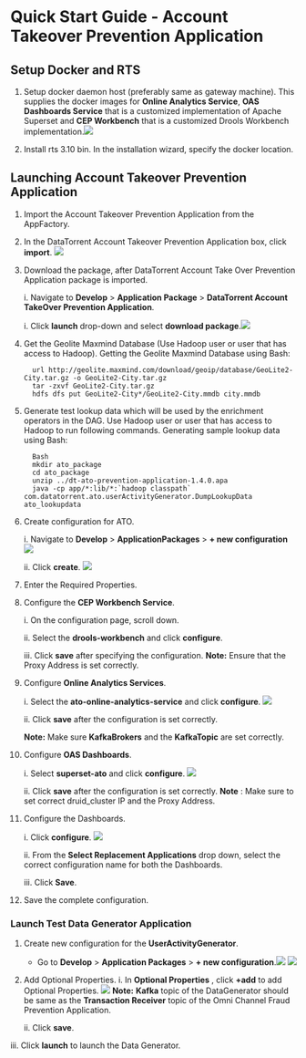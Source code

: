 # Quick Start Guide - Account Takeover Prevention Application

## Setup Docker and RTS

1. Setup docker daemon host (preferably same as gateway machine). This supplies the docker images for **Online Analytics Service**, **OAS Dashboards Service** that is a customized implementation of Apache Superset and **CEP Workbench** that is a customized Drools Workbench implementation.![](images/applications/quickstart_launch/dockerlocation.png)

2. Install rts 3.10 bin. In the installation wizard, specify the docker location.


## Launching Account Takeover Prevention Application

1. Import the Account Takeover Prevention Application from the AppFactory.

2. In the DataTorrent Account Takeover Prevention Application box, click **import**. ![](images/applications/quickstart_launch/importato.png)

3. Download the package, after DataTorrent Account Take Over Prevention Application package is imported.
   
   i. Navigate to **Develop** > **Application Package** > **DataTorrent Account TakeOver Prevention Application**.
   
   i. Click **launch** drop-down and select **download package**.![](images/applications/quickstart_launch/atoapppackage.png)
   
4. Get the Geolite Maxmind Database (Use Hadoop user or user that has access to Hadoop). Getting the Geolite Maxmind Database using Bash:
  
         url http://geolite.maxmind.com/download/geoip/database/GeoLite2-City.tar.gz -o GeoLite2-City.tar.gz
         tar -zxvf GeoLite2-City.tar.gz 
         hdfs dfs put GeoLite2-City*/GeoLite2-City.mmdb city.mmdb
  
5. Generate test lookup data which will be used by the enrichment operators in the DAG. Use Hadoop user or user that has access to Hadoop to run following commands. Generating sample lookup data using Bash:
   
         Bash
         mkdir ato_package
         cd ato_package
         unzip ../dt-ato-prevention-application-1.4.0.apa 
         java -cp app/*:lib/*:`hadoop classpath` com.datatorrent.ato.userActivityGenerator.DumpLookupData ato_lookupdata
  
6. Create configuration for ATO.
   
   i. Navigate to **Develop** > **ApplicationPackages** > **+ new configuration** ![](images/applications/quickstart_launch/atoapppacknewconfig.png)
   
   ii. Click **create**. ![](images/applications/quickstart_launch/atonewconfig1.png)
   
7. Enter the Required Properties. 

8. Configure the **CEP Workbench Service**.

   i. On the configuration page, scroll down.
   
   ii. Select the **drools-workbench** and click **configure**.
   
   iii. Click **save** after specifying the configuration.
    **Note:** Ensure that the Proxy Address is set correctly.
    
9. Configure **Online Analytics Services**.

   i. Select the **ato-online-analytics-service** and click **configure**. ![](images/applications/quickstart_launch/atoconfigureservice1.png)
   
   ii. Click **save** after the configuration is set correctly.
   
   **Note:** Make sure **KafkaBrokers** and the **KafkaTopic** are set correctly.
   
10. Configure **OAS Dashboards**.

    i. Select **superset-ato** and click **configure**. ![](images/applications/quickstart_launch/atoconfigureservice2.png)
    
    ii. Click **save** after the configuration is set correctly.
    **Note** : Make sure to set correct druid\_cluster IP and the Proxy Address. 
    
11. Configure the Dashboards.

    i. Click **configure**. ![](images/applications/quickstart_launch/atoconfigpackdashboard.png)
    
    ii. From the **Select Replacement Applications** drop down, select the correct configuration name for both the Dashboards.
    
    iii. Click **Save**. 
    
12. Save the complete configuration.

### Launch Test Data Generator Application

1. Create new configuration for the **UserActivityGenerator**.

   - Go to **Develop** > **Application Packages** > **+ new configuration**.![](images/applications/quickstart_launch/atouseractivitynewconfig.png) ![](images/applications/quickstart_launch/atouseractivitynewconfig1.png)
   
2. Add Optional Properties.
    i. In **Optional Properties** , click **+add** to add Optional Properties. ![](images/applications/quickstart_launch/atouseractivitynewconfig2.png) 
   **Note:**   **Kafka** topic of the DataGenerator should be same as the **Transaction Receiver** topic of the Omni Channel Fraud Prevention Application.
   
   ii. Click **save**.
   
  iii. Click **launch** to launch the Data Generator.


